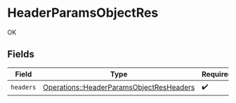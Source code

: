 # HeaderParamsObjectRes

OK


## Fields

| Field                                                                                               | Type                                                                                                | Required                                                                                            | Description                                                                                         |
| --------------------------------------------------------------------------------------------------- | --------------------------------------------------------------------------------------------------- | --------------------------------------------------------------------------------------------------- | --------------------------------------------------------------------------------------------------- |
| `headers`                                                                                           | [Operations::HeaderParamsObjectResHeaders](../../models/operations/headerparamsobjectresheaders.md) | :heavy_check_mark:                                                                                  | N/A                                                                                                 |